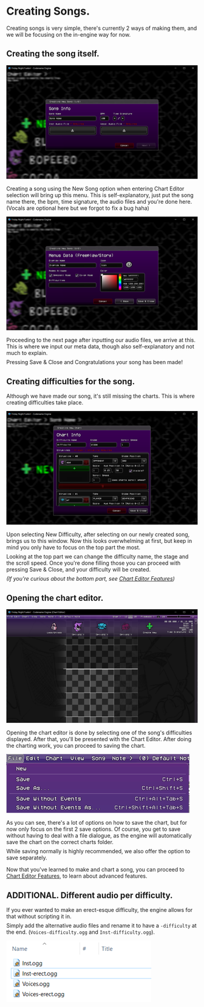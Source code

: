 <style> 
    br {
            display: block;
            content: "";
            margin-top: 7px;
    }
</style>
# Creating Songs.

Creating songs is very simple, there's currently 2 ways of making them, and we will be focusing on the in-engine way for now.

## Creating the song itself.

<img src="./index.png"/>

Creating a song using the New Song option when entering Chart Editor selection will bring up this menu. This is self-explanatory, just put the song name there, the bpm, time signature, the audio files and you're done here.
(Vocals are optional here but we forgot to fix a bug haha)

<img src="./index-1.png"/>

Proceeding to the next page after inputting our audio files, we arrive at this. This is where we input our meta data, though also self-explanatory and not much to explain. <br>
Pressing Save & Close and Congratulations your song has been made!

## Creating difficulties for the song.

Although we have made our song, it's still missing the charts. This is where creating difficulties take place.

<img src="./index-2.png"/>

Upon selecting New Difficulty, after selecting on our newly created song, brings us to this window. Now this looks overwhelming at first, but keep in mind you only have to focus on the top part the most. <br> Looking at the top part we can change the difficulty name, the stage and the scroll speed. Once you're done filling those you can proceed with pressing Save & Close, and your difficulty will be created. <br> *(If you're curious about the bottom part, see <a href="./Chart Editor Features.md">Chart Editor Features</a>)*

## Opening the chart editor.

<img src="./index-3.png"/>

Opening the chart editor is done by selecting one of the song's difficulties displayed. After that, you'll be presented with the Chart Editor. After doing the charting work, you can proceed to saving the chart.

<img src="./index-4.png"/>

As you can see, there's a lot of options on how to save the chart, but for now only focus on the first 2 save options. Of course, you get to save without having to deal with a file dialogue, as the engine will automatically save the chart on the correct charts folder. <br> While saving normally is highly recommended, we also offer the option to save separately.

Now that you've learned to make and chart a song, you can proceed to <a href="./Chart Editor Features.md">Chart Editor Features</a>, to learn about advanced features.

## ADDITIONAL. Different audio per difficulty.

If you ever wanted to make an erect-esque difficulty, the engine allows for that without scripting it in. <br> Simply add the alternative audio files and rename it to have a ``-difficulty`` at the end. (``Voices-difficulty.ogg`` and ``Inst-difficulty.ogg``).

<img src="./index-5.png"/>